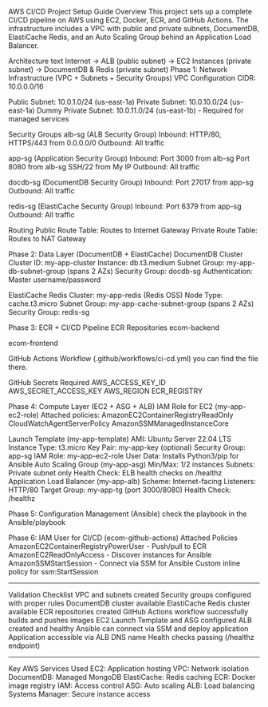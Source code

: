 AWS CI/CD Project Setup Guide
Overview
This project sets up a complete CI/CD pipeline on AWS using EC2, Docker, ECR, and GitHub Actions. The infrastructure includes a VPC with public and private subnets, DocumentDB, ElastiCache Redis, and an Auto Scaling Group behind an Application Load Balancer.

Architecture
text
Internet -> ALB (public subnet) -> EC2 Instances (private subnet) -> DocumentDB & Redis (private subnet)
Phase 1: Network Infrastructure (VPC + Subnets + Security Groups)
VPC Configuration
CIDR: 10.0.0.0/16

Public Subnet: 10.0.1.0/24 (us-east-1a)
Private Subnet: 10.0.10.0/24 (us-east-1a)
Dummy Private Subnet: 10.0.11.0/24 (us-east-1b) - Required for managed services

Security Groups
alb-sg (ALB Security Group)
Inbound: HTTP/80, HTTPS/443 from 0.0.0.0/0
Outbound: All traffic

app-sg (Application Security Group)
Inbound:
Port 3000 from alb-sg
Port 8080 from alb-sg
SSH/22 from My IP
Outbound: All traffic

docdb-sg (DocumentDB Security Group)
Inbound: Port 27017 from app-sg
Outbound: All traffic

redis-sg (ElastiCache Security Group)
Inbound: Port 6379 from app-sg
Outbound: All traffic

Routing
Public Route Table: Routes to Internet Gateway
Private Route Table: Routes to NAT Gateway

Phase 2: Data Layer (DocumentDB + ElastiCache)
DocumentDB Cluster
Cluster ID: my-app-cluster
Instance: db.t3.medium
Subnet Group: my-app-db-subnet-group (spans 2 AZs)
Security Group: docdb-sg
Authentication: Master username/password

ElastiCache Redis
Cluster: my-app-redis (Redis OSS)
Node Type: cache.t3.micro
Subnet Group: my-app-cache-subnet-group (spans 2 AZs)
Security Group: redis-sg

Phase 3: ECR + CI/CD Pipeline
ECR Repositories
ecom-backend

ecom-frontend

GitHub Actions Workflow (.github/workflows/ci-cd.yml) you can find the file there.

GitHub Secrets Required
AWS_ACCESS_KEY_ID
AWS_SECRET_ACCESS_KEY
AWS_REGION
ECR_REGISTRY

Phase 4: Compute Layer (EC2 + ASG + ALB)
IAM Role for EC2 (my-app-ec2-role)
Attached policies:
AmazonEC2ContainerRegistryReadOnly
CloudWatchAgentServerPolicy
AmazonSSMManagedInstanceCore

Launch Template (my-app-template)
AMI: Ubuntu Server 22.04 LTS
Instance Type: t3.micro
Key Pair: my-app-key (optional)
Security Group: app-sg
IAM Role: my-app-ec2-role
User Data: Installs Python3/pip for Ansible
Auto Scaling Group (my-app-asg)
Min/Max: 1/2 instances
Subnets: Private subnet only
Health Check: ELB health checks on /healthz
Application Load Balancer (my-app-alb)
Scheme: Internet-facing
Listeners: HTTP/80
Target Group: my-app-tg (port 3000/8080)
Health Check: /healthz

Phase 5: Configuration Management (Ansible) 
check the playbook in the Ansible/playbook

Phase 6: IAM User for CI/CD (ecom-github-actions)
Attached Policies
AmazonEC2ContainerRegistryPowerUser - Push/pull to ECR
AmazonEC2ReadOnlyAccess - Discover instances for Ansible
AmazonSSMStartSession - Connect via SSM for Ansible
Custom inline policy for ssm:StartSession

**********************************

Validation Checklist
VPC and subnets created
Security groups configured with proper rules
DocumentDB cluster available
ElastiCache Redis cluster available
ECR repositories created
GitHub Actions workflow successfully builds and pushes images
EC2 Launch Template and ASG configured
ALB created and healthy
Ansible can connect via SSM and deploy application
Application accessible via ALB DNS name
Health checks passing (/healthz endpoint)

************************************

Key AWS Services Used
EC2: Application hosting
VPC: Network isolation
DocumentDB: Managed MongoDB
ElastiCache: Redis caching
ECR: Docker image registry
IAM: Access control
ASG: Auto scaling
ALB: Load balancing
Systems Manager: Secure instance access
